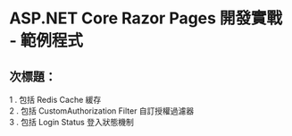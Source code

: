 ﻿# ASP.NET Core Razor Pages 開發實戰 - 範例程式

## 次標題：

1	. 包括 Redis Cache 緩存  
2	. 包括 CustomAuthorization Filter 自訂授權過濾器  
3	. 包括 Login Status 登入狀態機制  